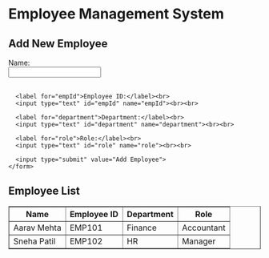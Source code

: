 <!DOCTYPE html>
<html>
<head>
  <title>Employee Management System</title>
</head>
<body>

  <h1>Employee Management System</h1>

  <section>
    <h2>Add New Employee</h2>
    <form>
      <label for="empName">Name:</label><br>
      <input type="text" id="empName" name="empName"><br><br>

      <label for="empId">Employee ID:</label><br>
      <input type="text" id="empId" name="empId"><br><br>

      <label for="department">Department:</label><br>
      <input type="text" id="department" name="department"><br><br>

      <label for="role">Role:</label><br>
      <input type="text" id="role" name="role"><br><br>

      <input type="submit" value="Add Employee">
    </form>
  </section>

  <section>
    <h2>Employee List</h2>
    <table border="1" cellpadding="10">
      <thead>
        <tr>
          <th>Name</th>
          <th>Employee ID</th>
          <th>Department</th>
          <th>Role</th>
        </tr>
      </thead>
      <tbody>
        <tr>
          <td>Aarav Mehta</td>
          <td>EMP101</td>
          <td>Finance</td>
          <td>Accountant</td>
        </tr>
        <tr>
          <td>Sneha Patil</td>
          <td>EMP102</td>
          <td>HR</td>
          <td>Manager</td>
        </tr>
      </tbody>
    </table>
  </section>

</body>
</html>
